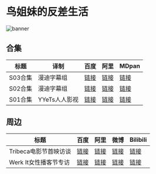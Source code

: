 # 鸟姐妹的反差生活

![banner](/banner/tuca_and_bertie.jpeg)

## 合集

| 标题 | 译制 | 百度 | 阿里 | MDpan |
| --- | --- | --- | --- | --- |
| S03合集 | 漫迪字幕组 | [链接](https://pan.baidu.com/s/14lr11TLMi-hHhZsa6209Vw?pwd=1pu9) | [链接](https://www.aliyundrive.com/s/q7mBcB78enm) | [链接](https://mdpan.tk/zh-CN/%E9%B8%9F%E5%A7%90%E5%A6%B9%E7%9A%84%E5%8F%8D%E5%B7%AE%E7%94%9F%E6%B4%BB/Season%203/) |
| S02合集 | 漫迪字幕组 | [链接](https://pan.baidu.com/s/1OX4IpB9rHnrPt2m2h_Dg6A?pwd=acx4) | [链接](https://www.aliyundrive.com/s/VAF12UnszkA) | [链接](https://mdpan.tk/%E9%B8%9F%E5%A7%90%E5%A6%B9%E7%9A%84%E5%8F%8D%E5%B7%AE%E7%94%9F%E6%B4%BB) |
| S01合集 | YYeTs人人影视 | [链接](https://pan.baidu.com/s/13h_HrKRp98_jIxjqUG3Qog?pwd=5z6r) | [链接](https://www.aliyundrive.com/s/5rDtJt1URyD) | [链接](https://mdpan.tk/%E9%B8%9F%E5%A7%90%E5%A6%B9%E7%9A%84%E5%8F%8D%E5%B7%AE%E7%94%9F%E6%B4%BB) |

## 周边

| 标题 | 百度 | 阿里 | 微博 | Bilibili |
| --- | --- | --- | --- | --- |
| Tribeca电影节首映访谈 | [链接](https://pan.baidu.com/s/1m0N4B8iEk_Ifhl11DjBL6Q?pwd=erkm) | [链接](https://www.aliyundrive.com/s/JDNxiLfJZnT) | [链接](https://weibo.com/2355632031/KuYN1q6eV) | [链接](https://www.bilibili.com/video/BV13M4y1V7N2) |
| Werk It女性播客节专访 | [链接](https://pan.baidu.com/s/1Papam9TL_7_K9lMtyKXPMg?pwd=nef9) | [链接](https://www.aliyundrive.com/s/Qtjs9uYAmtX) | [链接](https://weibo.com/2355632031/M4dRRuKVj) | [链接](https://www.bilibili.com/video/BV1E14y1s7mW) |

